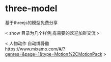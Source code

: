 # three-model
基于threejs的模型免费分享

< show 目录为几个样例,有需要的欢迎加群交流 >

< 人物动作 自动绑骨骼<br>
  https://www.mixamo.com/#/?genres=&page=1&type=Motion%2CMotionPack >
